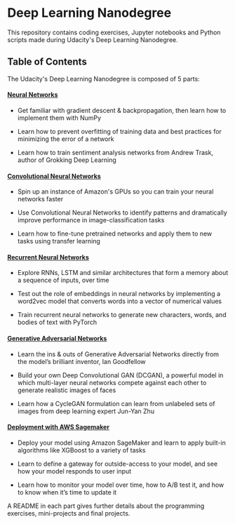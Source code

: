 # Deep Learning Nanodegree
This repository contains coding exercises, Jupyter notebooks and Python scripts made during Udacity's Deep Learning Nanodegree.

## Table of Contents
The Udacity's Deep Learning Nanodegree is composed of 5 parts:
#### [Neural Networks](https://github.com/ngthianhphuong/deep-learning-nanodegree/tree/master/neural-networks)

* Get familiar with gradient descent & backpropagation, then learn how to implement them with NumPy

* Learn how to prevent overfitting of training data and best practices for minimizing the error of a network

* Learn how to train sentiment analysis networks from Andrew Trask, author of Grokking Deep Learning

#### [Convolutional Neural Networks](https://github.com/ngthianhphuong/deep-learning-nanodegree/tree/master/convolutional-neural-networks)
* Spin up an instance of Amazon's GPUs so you can train your neural networks faster

* Use Convolutional Neural Networks to identify patterns and dramatically improve performance in image-classification tasks

* Learn how to fine-tune pretrained networks and apply them to new tasks using transfer learning
#### [Recurrent Neural Networks](https://github.com/ngthianhphuong/deep-learning-nanodegree/tree/master/recurrent-neural-networks)

* Explore RNNs, LSTM and similar architectures that form a memory about a sequence of inputs, over time

* Test out the role of embeddings in neural networks by implementing a word2vec model that converts words into a vector of numerical values

* Train recurrent neural networks to generate new characters, words, and bodies of text with PyTorch

#### [Generative Adversarial Networks](https://github.com/ngthianhphuong/deep-learning-nanodegree/tree/master/generative-adversarial-networks)
* Learn the ins & outs of Generative Adversarial Networks directly from the model’s brilliant inventor, Ian Goodfellow

* Build your own Deep Convolutional GAN (DCGAN), a powerful model in which multi-layer neural networks compete against each other to generate realistic images of faces

* Learn how a CycleGAN formulation can learn from unlabeled sets of images from deep learning expert Jun-Yan Zhu
#### [Deployment with AWS Sagemaker](https://github.com/ngthianhphuong/deep-learning-nanodegree/tree/master/deployment-with-aws-sagemaker)
* Deploy your model using Amazon SageMaker and learn to apply built-in algorithms like XGBoost to a variety of tasks

* Learn to define a gateway for outside-access to your model, and see how your model responds to user input

* Learn how to monitor your model over time, how to A/B test it, and how to know when it’s time to update it

A README in each part gives further details about the programming exercises, mini-projects and final projects.
